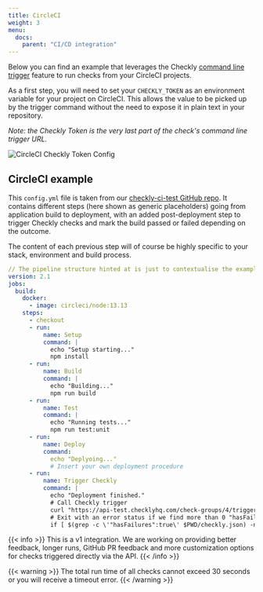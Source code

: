 ```yaml
---
title: CircleCI
weight: 3
menu:
  docs:
    parent: "CI/CD integration"
---
```


Below you can find an example that leverages the Checkly [command line trigger](/docs/cicd/triggers/) feature to run checks from your CircleCI projects.

As a first step, you will need to set your `CHECKLY_TOKEN` as an environment variable for your project on CircleCI. This allows the value to be picked up by the trigger command without the need to expose it in plain text in your repository. 

_Note: the Checkly Token is the very last part of the check's command line trigger URL._

![CircleCI Checkly Token Config](/images/docs/cicd/circleci-param.png)

## CircleCI example
This `config.yml` file is taken from our [checkly-ci-test GitHub repo](https://github.com/checkly/checkly-ci-test). It contains different steps (here shown as generic placeholders) going from application build to deployment, with an added post-deployment step to trigger Checkly checks and mark the build passed or failed depending on the outcome.

The content of each previous step will of course be highly specific to your stack, environment and build process.
```yml
// The pipeline structure hinted at is just to contextualise the example
version: 2.1
jobs:
  build:
    docker:
      - image: circleci/node:13.13
    steps:
      - checkout
      - run:
          name: Setup
          command: |
            echo "Setup starting..."
            npm install
      - run:
          name: Build
          command: |
            echo "Building..."
            npm run build
      - run:
          name: Test
          command: |
            echo "Running tests..."
            npm run test:unit
      - run:
          name: Deploy
          command: 
            echo "Deplyoing..."
            # Insert your own deployment procedure
      - run:
          name: Trigger Checkly
          command: |
            echo "Deployment finished."
            # Call Checkly trigger
            curl "https://api-test.checklyhq.com/check-groups/4/trigger/${CHECKLY_TOKEN}" > ${PWD}/checkly.json
            # Exit with an error status if we find more than 0 "hasFailures: true" in the output
            if [ $(grep -c \'"hasFailures":true\' $PWD/checkly.json) -ne 0 ]; then exit 1; fi
```

{{< info >}}
This is a v1 integration. We are working on providing better feedback, longer runs, GitHub PR feedback and more customization options
for checks triggered directly via the API. 
{{< /info >}}
 
{{< warning >}}
The total run time of all checks cannot exceed 30 seconds or you will receive a timeout error. 
{{< /warning >}}
  

